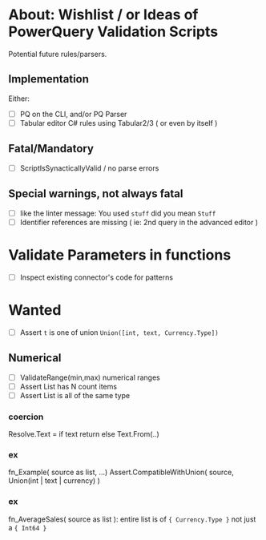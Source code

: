 # About: Wishlist / or Ideas of PowerQuery Validation Scripts

Potential future rules/parsers.

## Implementation 

Either:
- [ ] PQ on the CLI, and/or PQ Parser
- [ ] Tabular editor C# rules using Tabular2/3 ( or even by itself )

## Fatal/Mandatory

- [ ] ScriptIsSynacticallyValid / no parse errors

## Special warnings, not always fatal

- [ ] like the linter message: You used `stuff` did you mean `Stuff`
- [ ] Identifier references are missing ( ie: 2nd query in the advanced editor )

# Validate Parameters in functions

- [ ] Inspect existing connector's code for patterns

# Wanted

- [ ] Assert `t` is one of union `Union([int, text, Currency.Type])`

## Numerical

- [ ] ValidateRange(min,max) numerical ranges
- [ ] Assert List has N count items
- [ ] Assert List is all of the same type

### coercion


Resolve.Text =
    if text return
    else Text.From(..)

### ex

fn_Example( source as list, ...)
    Assert.CompatibleWithUnion( source, Union(int | text | currency) )


### ex

fn_AverageSales( source as list ):
    entire list is of `{ Currency.Type }` 
    not just a `{ Int64 }`
